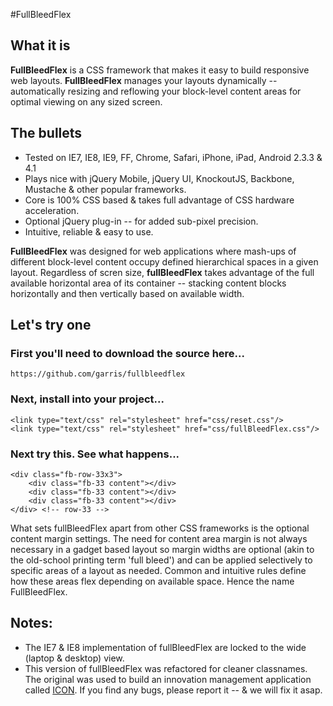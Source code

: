 #FullBleedFlex 

## What it is

**FullBleedFlex** is a CSS framework that makes it easy to build responsive web layouts.  **FullBleedFlex** manages your layouts dynamically -- automatically resizing and reflowing your block-level content areas for optimal viewing on any sized screen.

## The bullets

* Tested on IE7, IE8, IE9, FF, Chrome, Safari, iPhone, iPad, Android 2.3.3 & 4.1
* Plays nice with jQuery Mobile, jQuery UI, KnockoutJS, Backbone, Mustache & other popular frameworks.
* Core is 100% CSS based & takes full advantage of CSS hardware acceleration.
* Optional jQuery plug-in -- for added sub-pixel precision.
* Intuitive, reliable & easy to use.

**FullBleedFlex** was designed for web applications where mash-ups of different block-level content occupy defined hierarchical spaces in a given layout.  Regardless of scren size, **fullBleedFlex** takes advantage of the full available horizontal area of its container -- stacking content blocks horizontally and then vertically based on available width.

## Let's try one

### First you'll need to download the source here...

    https://github.com/garris/fullbleedflex

### Next, install into your project...

    <link type="text/css" rel="stylesheet" href="css/reset.css"/>
    <link type="text/css" rel="stylesheet" href="css/fullBleedFlex.css"/>


### Next try this.   See what happens...

    <div class="fb-row-33x3">
    	<div class="fb-33 content"></div>
    	<div class="fb-33 content"></div>
    	<div class="fb-33 content"></div>
    </div> <!-- row-33 -->


What sets fullBleedFlex apart from other CSS frameworks is the optional content margin settings.  The need for content area margin is not always necessary in a gadget based layout so margin widths are optional (akin to the old-school printing term 'full bleed') and can be applied selectively to specific areas of a layout as needed. Common and intuitive rules define how these areas flex depending on available space. Hence the name FullBleedFlex. 

## Notes:
* The IE7 & IE8 implementation of fullBleedFlex are locked to the wide (laptop & desktop) view. 
* This version of fullBleedFlex was refactored for cleaner classnames.  The original was used to build an innovation management application called [ICON](http://icon.spigit.com/ "icon.spigit.com").  If you find any bugs, please report it -- & we will fix it asap.